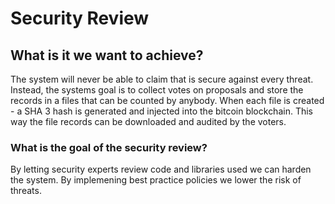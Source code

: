 # Security Review

## What is it we want to achieve?

The system will never be able to claim that is secure against every threat. Instead, the systems goal is to collect votes on proposals and store the records in a files that can be counted by anybody. When each file is created - a SHA 3 hash is generated and injected into the bitcoin blockchain. This way the file records can be downloaded and audited by the voters.


### What is the goal of the security review?

By letting security experts review code and libraries used we can harden the system. By implemening best practice policies we lower the risk of threats.

